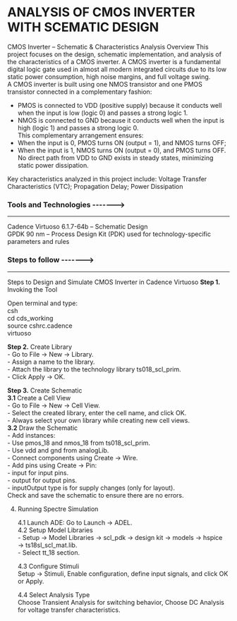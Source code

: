 # ANALYSIS OF CMOS INVERTER WITH SCEMATIC DESIGN

CMOS Inverter – Schematic & Characteristics Analysis
Overview
This project focuses on the design, schematic implementation, and analysis of the characteristics of a CMOS inverter. A CMOS inverter is a fundamental digital logic gate used in almost all modern integrated circuits due to its low static power consumption, high noise margins, and full voltage swing.<br>
A CMOS inverter is built using one NMOS transistor and one PMOS transistor connected in a complementary fashion:
- PMOS is connected to VDD (positive supply) because it conducts well when the input is low (logic 0) and passes a strong logic 1.<br>
- NMOS is connected to GND because it conducts well when the input is high (logic 1) and passes a strong logic 0.<br>
This complementary arrangement ensures:
- When the input is 0, PMOS turns ON (output = 1), and NMOS turns OFF;<br>
- When the input is 1, NMOS turns ON (output = 0), and PMOS turns OFF.<br>
No direct path from VDD to GND exists in steady states, minimizing static power dissipation.

Key characteristics analyzed in this project include:
Voltage Transfer Characteristics (VTC);
Propagation Delay;
Power Dissipation

### Tools and Technologies ------->
---
Cadence Virtuoso 6.1.7-64b – Schematic Design <br>
GPDK 90 nm – Process Design Kit (PDK) used for technology-specific parameters and rules

### Steps to follow ------->
---
Steps to Design and Simulate CMOS Inverter in Cadence Virtuoso
**Step 1.** Invoking the Tool

Open terminal and type:<br>
csh<br>
cd cds_working<br>
source cshrc.cadence<br>
virtuoso<br>

**Step 2.** Create Library<br>
    - Go to File → New → Library.<br>
    - Assign a name to the library.<br>
    - Attach the library to the technology library ts018_scl_prim.<br>
    - Click Apply → OK.<br>

**Step 3.** Create Schematic<br>
    **3.1** Create a Cell View<br>
    - Go to File → New → Cell View.<br>
    - Select the created library, enter the cell name, and click OK.<br>
    - Always select your own library while creating new cell views.<br>
    **3.2** Draw the Schematic<br>
    - Add instances:<br>
        - Use pmos_18 and nmos_18 from ts018_scl_prim.<br>
        - Use vdd and gnd from analogLib.<br>
        - Connect components using Create → Wire.<br>
    - Add pins using Create → Pin:<br>
        - input for input pins.<br>
        - output for output pins.<br>
        - inputOutput type is for supply changes (only for layout).<br>
Check and save the schematic to ensure there are no errors.<br>

4. Running Spectre Simulation<br>

    4.1 Launch ADE: Go to Launch → ADEL.<br>
    4.2 Setup Model Libraries<br>
           -  Setup → Model Libraries → scl_pdk → design kit → models → hspice → ts18sl_scl_mat.lib.<br>
           -  Select tt_18 section.<br>

    4.3 Configure Stimuli<br>
    Setup → Stimuli, Enable configuration, define input signals, and click OK or Apply.<br>

    4.4 Select Analysis Type<br>
Choose Transient Analysis for switching behavior, Choose DC Analysis for voltage transfer characteristics.


